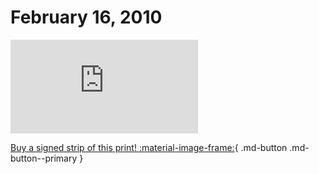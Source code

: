 # February 16, 2010

![](https://www.achewood.com/comic.php?date=02162010)

[Buy a signed strip of this print! :material-image-frame:](https://achewood-holiday-pop-up.myshopify.com/products/strip#02162010){ .md-button .md-button--primary }
